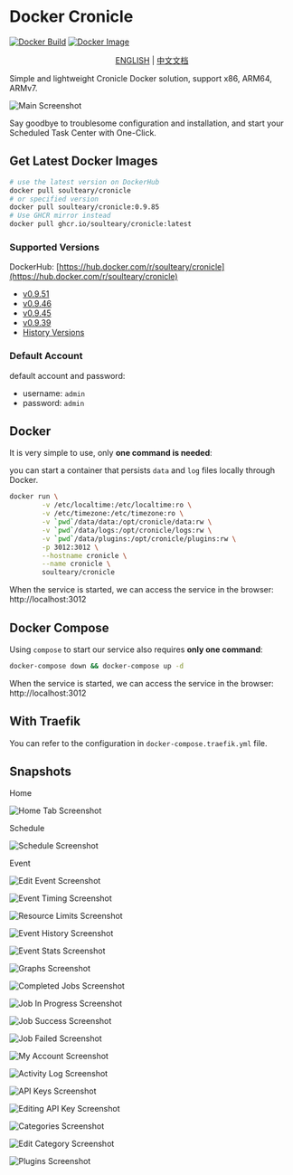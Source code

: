 # Docker Cronicle

[![Docker Build](https://github.com/soulteary/docker-cronicle/actions/workflows/release.yml/badge.svg?branch=main)](https://github.com/soulteary/docker-cronicle/actions/workflows/release.yml) [![Docker Image](https://img.shields.io/docker/pulls/soulteary/cronicle.svg)](https://hub.docker.com/r/soulteary/cronicle)

<p style="text-align: center;">
  <a href="README.md" target="_blank">ENGLISH</a> | <a href="README_CN.md">中文文档</a>
</p>

Simple and lightweight Cronicle Docker solution, support x86, ARM64, ARMv7.

![Main Screenshot](https://pixlcore.com/software/cronicle/screenshots-new/job-details-complete.png)

Say goodbye to troublesome configuration and installation, and start your Scheduled Task Center with One-Click.

## Get Latest Docker Images

```bash
# use the latest version on DockerHub
docker pull soulteary/cronicle
# or specified version
docker pull soulteary/cronicle:0.9.85
# Use GHCR mirror instead
docker pull ghcr.io/soulteary/cronicle:latest
```

### Supported Versions

DockerHub: [https://hub.docker.com/r/soulteary/cronicle](https://hub.docker.com/r/soulteary/cronicle)

- [v0.9.51](https://github.com/jhuckaby/Cronicle/releases/tag/v0.9.51)
- [v0.9.46](https://github.com/jhuckaby/Cronicle/releases/tag/v0.9.46)
- [v0.9.45](https://github.com/jhuckaby/Cronicle/releases/tag/v0.9.45)
- [v0.9.39](https://github.com/jhuckaby/Cronicle/releases/tag/v0.9.39)
- [History Versions](./HISTORY.md)

### Default Account

default account and password:

- username: `admin`
- password: `admin`

## Docker

It is very simple to use, only **one command is needed**:

you can start a container that persists `data` and `log` files locally through Docker.

```bash
docker run \
        -v /etc/localtime:/etc/localtime:ro \
        -v /etc/timezone:/etc/timezone:ro \
        -v `pwd`/data/data:/opt/cronicle/data:rw \
        -v `pwd`/data/logs:/opt/cronicle/logs:rw \
        -v `pwd`/data/plugins:/opt/cronicle/plugins:rw \
        -p 3012:3012 \
        --hostname cronicle \
        --name cronicle \
        soulteary/cronicle
```

When the service is started, we can access the service in the browser: http://localhost:3012

## Docker Compose

Using `compose` to start our service also requires **only one command**:

```bash
docker-compose down && docker-compose up -d
```

When the service is started, we can access the service in the browser: http://localhost:3012

## With Traefik

You can refer to the configuration in `docker-compose.traefik.yml` file.

## Snapshots

Home

![Home Tab Screenshot](https://pixlcore.com/software/cronicle/screenshots-new/home.png)

Schedule

![Schedule Screenshot](https://pixlcore.com/software/cronicle/screenshots-new/schedule.png)

Event

![Edit Event Screenshot](https://pixlcore.com/software/cronicle/screenshots-new/edit-event.png)

![Event Timing Screenshot](https://pixlcore.com/software/cronicle/screenshots-new/edit-event-timing.png)

![Resource Limits Screenshot](https://pixlcore.com/software/cronicle/screenshots-new/edit-event-res-limits-new.png)

![Event History Screenshot](https://pixlcore.com/software/cronicle/screenshots-new/event-history.png)

![Event Stats Screenshot](https://pixlcore.com/software/cronicle/screenshots-new/event-stats.png)

![Graphs Screenshot](https://pixlcore.com/software/cronicle/screenshots-new/event-stats-graphs.png)

![Completed Jobs Screenshot](https://pixlcore.com/software/cronicle/screenshots-new/completed-jobs.png)

![Job In Progress Screenshot](https://pixlcore.com/software/cronicle/screenshots-new/job-live-progress.png)

![Job Success Screenshot](https://pixlcore.com/software/cronicle/screenshots-new/job-details-complete.png)

![Job Failed Screenshot](https://pixlcore.com/software/cronicle/screenshots-new/job-details-error.png)

![My Account Screenshot](https://pixlcore.com/software/cronicle/screenshots-new/my-account.png)

![Activity Log Screenshot](https://pixlcore.com/software/cronicle/screenshots-new/admin-activity-log.png)

![API Keys Screenshot](https://pixlcore.com/software/cronicle/screenshots-new/admin-api-keys.png)

![Editing API Key Screenshot](https://pixlcore.com/software/cronicle/screenshots-new/admin-api-keys-edit-2.png)

![Categories Screenshot](https://pixlcore.com/software/cronicle/screenshots-new/admin-categories.png)

![Edit Category Screenshot](https://pixlcore.com/software/cronicle/screenshots-new/admin-category-edit.png)

![Plugins Screenshot](https://pixlcore.com/software/cronicle/screenshots-new/admin-plugins.png)
